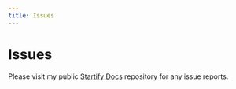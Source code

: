 ```yaml
---
title: Issues
---
```

# Issues

Please visit my public [Startify Docs](https://github.com/develogix-packages/filament-startify-docs)
repository for any issue reports.
